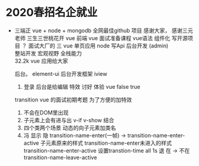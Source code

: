 # 2020春招名企就业
- 三端正 vue + node + mongodb 全网最佳github 项目
    感谢大家， 感谢三元老师
    三生三世桃花开  vue 前端
    vue 面试准备课程 
    vue语法  组件化  写开源项目 ？
    面试大厂的 
    三  vue 单页应用   node 写Api    后台开发 (admin)   
    整站开发  宏观视野  全栈能力   
    32.2k  vue   应用给大家

    后台。
    element-ui  后台开发框架   iview
    1. 登录
    后台是给编辑 特效 讨好 体验
    vue false true

    transition vue 的面试初期考题 
    为了方便的加特效  
    1. 不会在DOM里出现 
    2. 子元素上会有进与出  v-if v-show 结合
    3. 四个类两个场景 动态的向子元素加类名
    4. 冯 显示 隐  transition-name-enter(一帧) -> transition-name-enter-active   子元素原来的样式  transition-name-enter未进入的样式 transition-name-enter-active  设置transtion-time all 1s
    退  在 -> 不在  transition-name-leave-active 